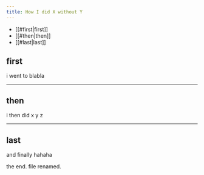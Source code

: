 ```yaml
---
title: How I did X without Y
---
```


- [[#first|first]]
- [[#then|then]]
- [[#last|last]]

## first

i went to blabla

---

## then

i then did x y z

---

## last

and finally hahaha

the end.
file renamed.